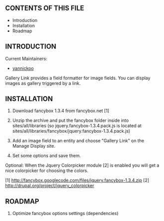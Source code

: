 CONTENTS OF THIS FILE
---------------------

 * Introduction
 * Installation
 * Roadmap


INTRODUCTION
------------

Current Maintainers:

* [yannickoo](http://drupal.org/user/531118)

Gallery Link provides a field formatter for image fields.
You can display images as gallery triggered by a link.


INSTALLATION
------------

1. Download fancybox 1.3.4 from fancybox.net [1]

2. Unzip the archive and put the fancybox folder inside into sites/all/libraries
   (so jquery.fancybox-1.3.4.pack.js is located at 
   sites/all/libraries/fancybox/jquery.fancybox-1.3.4.pack.js)

3. Add an image field to an entity and choose "Gallery Link" on the
   Manage Display site.

4. Set some options and save them.


Optional: When the Jquery Colorpicker module [2] is enabled you will get a
          nice colorpicker for choosing the colors.


[1] http://fancybox.googlecode.com/files/jquery.fancybox-1.3.4.zip
[2] http://drupal.org/project/jquery_colorpicker


ROADMAP
-------

1. Optimize fancybox options settings (dependencies)
